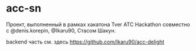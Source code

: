 # acc-sn

Проект, выполненный в рамках хакатона Tver ATC Hackathon совместно с @denis.korepin, @Ikaru90, Стасом Шакун.

backend часть см. здесь https://github.com/Ikaru90/acc-delight

